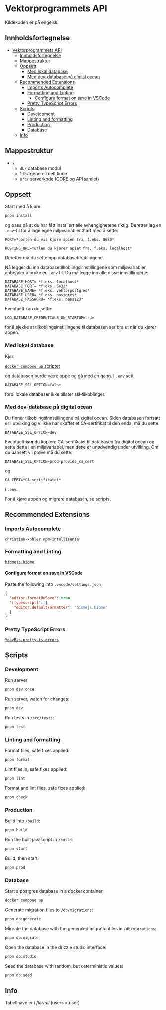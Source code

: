 # Vektorprogrammets API

Kildekoden er på engelsk.

## Innholdsfortegnelse

- [Vektorprogrammets API](#vektorprogrammets-api)
  - [Innholdsfortegnelse](#innholdsfortegnelse)
  - [Mappestruktur](#mappestruktur)
  - [Oppsett](#oppsett)
    - [Med lokal database](#med-lokal-database)
    - [Med dev-database på digital ocean](#med-dev-database-på-digital-ocean)
  - [Recommended Extensions](#recommended-extensions)
    - [Imports Autocomplete](#imports-autocomplete)
    - [Formatting and Linting](#formatting-and-linting)
      - [Configure format on save in VSCode](#configure-format-on-save-in-vscode)
    - [Pretty TypeScript Errors](#pretty-typescript-errors)
  - [Scripts](#scripts)
    - [Development](#development)
    - [Linting and formatting](#linting-and-formatting)
    - [Production](#production)
    - [Database](#database)
  - [Info](#info)

## Mappestruktur

- `/`
  - `db/` database modul
  - `lib/` generell delt kode
  - `src/` serverkode (CORE og API samlet)

## Oppsett

Start med å kjøre

```sh
pnpm install
```

og pass på at du har fått installert alle avhengighetene riktig.
Deretter lag en `.env`-fil for å lage egne miljøvariabler
Start med å sette:

```.env
PORT=*porten du vil kjøre apien fra, f.eks. 8080*

HOSTING_URL=*urlen du kjører apiet fra, f.eks. localhost*
```

Deretter må du sette opp databasetilkoblingene.

Nå legger du inn databasetilkoblingsinnstillingene som miljøvariabler, anbefaler å bruke en `.env` fil. Du må legge inn alle disse innstillingene:

```.env
DATABASE_HOST= *f.eks. localhost*
DATABASE_PORT= *f.eks. 5432*
DATABASE_NAME= *f.eks. vektorpostgres*
DATABASE_USER= *f.eks. postgres*
DATABASE_PASSWORD= *f.eks. pass123*
```

Eventuelt kan du sette:

```.env
LOG_DATABASE_CREDENTIALS_ON_STARTUP=true
```

for å sjekke at tilkoblingsinstillingene til databasen ser bra ut når du kjører appen.

### Med lokal database

Kjør:

[`docker compose up` scriptet](#database)

og databasen burde være oppe og gå med en gang.
I `.env` sett

```.env
DATABASE_SSL_OPTION=false
```

fordi lokale databaser ikke tillater ssl-tilkoblinger.

### Med dev-database på digital ocean

Du finner tilkoblingsinnstillingene på digital ocean.
Siden databasen fortsatt er i utvilking og vi ikke har skaffet et CA-sertifikat til den enda, må du sette:

```.env
DATABASE_SSL_OPTION=dev
```

Eventuelt **kan** du kopiere CA-serifikatet til databasen fra digital ocean og sette dette i en miljøvariabel, men dette er unødvendig under utvilking. Om du uansett vil prøve må du sette:

```.env
DATABASE_SSL_OPTION=prod-provide_ca_cert
```

og

```.env
CA_CERT=*CA-sertifikatet*
```

i `.env`.

For å kjøre appen og migrere databasen, se [scripts](#database).

## Recommended Extensions

### Imports Autocomplete

[`christian-kohler.npm-intellisense`](<https://marketplace.visualstudio.com/items?itemName=christian-kohler.npm-intellisense>)

### Formatting and Linting

[`biomejs.biome`](https://marketplace.visualstudio.com/items?itemName=biomejs.biome)

#### Configure format on save in VSCode

Paste the following into `.vscode/settings.json`

```json
{
  "editor.formatOnSave": true,
  "[typescript]": {
    "editor.defaultFormatter": "biomejs.biome"
  }
}
```

### Pretty TypeScript Errors

[`YoavBls.pretty-ts-errors`](https://marketplace.visualstudio.com/items?itemName=yoavbls.pretty-ts-errors)

## Scripts

### Development

Run server

```sh
pnpm dev:once
```

Run server, watch for changes:

```sh
pnpm dev
```

Run tests in `/src/tests`:

```sh
pnpm test
```

### Linting and formatting

Format files, safe fixes applied:

```sh
pnpm format
```

Lint files in, safe fixes applied:

```sh
pnpm lint
```

Format and lint files, safe fixes applied:

```sh
pnpm check
```

### Production

Build into `/build`:

```sh
pnpm build
```

Run the built javascript in `/build`:

```sh
pnpm start
```

Build, then start:

```sh
pnpm prod
```

### Database

Start a postgres database in a docker container:

```sh
docker compose up
```

Generate migration files to `/db/migrations`:

```sh
pnpm db:generate
```

Migrate the database with the generated migrationfiles in `/db/migrations`:

```sh
pnpm db:migrate
```

Open the database in the drizzle studio interface:

```sh
pnpm db:studio
```

Seed the database with random, but deterministic values:

```sh
pnpm db:seed
```

## Info

Tabellnavn er i *flertall* (users > user)
